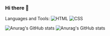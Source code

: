 ### Hi there 👋

Languages and Tools:
![HTML](https://img.shields.io/badge/HTML5-0B0A0C?style=for-the-badge&logo=html5&logoColor=white)
![CSS](https://img.shields.io/badge/CSS3-0B0A0C?style=for-the-badge&logo=css3&logoColor=white)

![Anurag's GitHub stats](https://github-readme-stats.vercel.app/api?username=aanddi)
![Anurag's GitHub stats](https://github-readme-stats.vercel.app/api?username=aanddi&theme=dark&show_icons=true)
